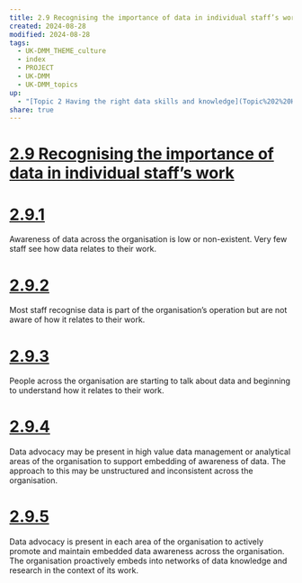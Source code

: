 ```yaml
---
title: 2.9 Recognising the importance of data in individual staff’s work
created: 2024-08-28
modified: 2024-08-28
tags:
  - UK-DMM_THEME_culture
  - index
  - PROJECT
  - UK-DMM
  - UK-DMM_topics
up:
  - "[Topic 2 Having the right data skills and knowledge](Topic%202%20Having%20the%20right%20data%20skills%20and%20knowledge.md)"
share: true
---
```

# [2.9 Recognising the importance of data in individual staff’s work](2.9%20Recognising%20the%20importance%20of%20data%20in%20individual%20staff%E2%80%99s%20work.md)
# [2.9.1](2.9.1.md)

Awareness of data across the organisation is low or non-existent. Very few staff see how data relates to their work.

# [2.9.2](2.9.2.md)

Most staff recognise data is part of the organisation’s operation but are not aware of how it relates to their work.

# [2.9.3](2.9.3.md)

People across the organisation are starting to talk about data and beginning to understand how it relates to their work.

# [2.9.4](2.9.4.md)

Data advocacy may be present in high value data management or analytical areas of the organisation to support embedding of awareness of data. The approach to this may be unstructured and inconsistent across the organisation.

# [2.9.5](2.9.5.md)

Data advocacy is present in each area of the organisation to actively promote and maintain embedded data awareness across the organisation. The organisation proactively embeds into networks of data knowledge and research in the context of its work.
